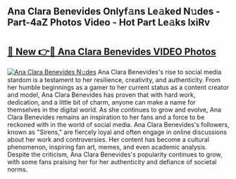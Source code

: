 ## Ana Clara Benevides Onlyf𝚊ns Le𝚊ked N𝚞des - Part-4aZ Photos Video - Hot Part Le𝚊ks lxiRv

# <h2><a href="http://ac38322.deff.icu/?id=Ana+Clara+Benevides">🔗 New 👉🔴 Ana Clara Benevides VIDEO Photos</a></h2>

[![Ana Clara Benevides N𝚞des](https://i.imgur.com/rIISA9y.gif)](http://ac38322.deff.icu/?id=Ana+Clara+Benevides)
Ana Clara Benevides's rise to social media stardom is a testament to her resilience, creativity, and authenticity. From her humble beginnings as a gamer to her current status as a content creator and model, Ana Clara Benevides has proven that with hard work, dedication, and a little bit of charm, anyone can make a name for themselves in the digital world. As she continues to grow and evolve, Ana Clara Benevides remains an inspiration to her fans and a force to be reckoned with in the world of social media. Ana Clara Benevides's followers, known as "Sirens," are fiercely loyal and often engage in online discussions about her work and controversies. Her content has become a cultural phenomenon, inspiring fan art, memes, and even academic analysis. Despite the criticism, Ana Clara Benevides's popularity continues to grow, with some fans praising her for her authenticity and defiance of societal norms.
